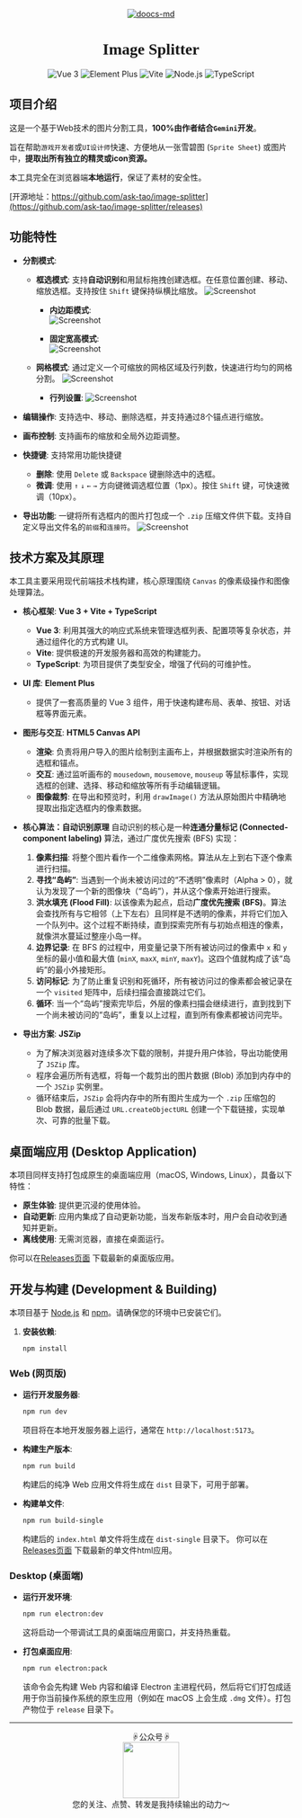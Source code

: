 <div align="center">

[![doocs-md](icon/logo.svg)](https://github.com/ask-tao/image-splitter)

</div>

<h1 align="center" style="font-family: 'Roboto Slab', serif;">Image Splitter</h1>

<div align="center">

![Vue 3](https://img.shields.io/badge/Vue-3-4FC08D?logo=vue.js&logoColor=white) ![Element Plus](https://img.shields.io/badge/Element--Plus-409EFF?logo=element-plus&logoColor=white) ![Vite](https://img.shields.io/badge/Vite-5-purple?logo=vite&logoColor=white)  ![Node.js](https://img.shields.io/badge/Node.js-16.x%2B-brightgreen) ![TypeScript](https://img.shields.io/badge/TypeScript-007ACC?logo=typescript&logoColor=white)

</div>

## 项目介绍

这是一个基于Web技术的图片分割工具，**100%由作者结合`Gemini`开发**。

旨在帮助`游戏开发者`或`UI设计师`快速、方便地从一张雪碧图 (`Sprite Sheet`) 或图片中，**提取出所有独立的精灵或icon资源。**

本工具完全在浏览器端**本地运行**，保证了素材的安全性。

[开源地址：https://github.com/ask-tao/image-splitter](https://github.com/ask-tao/image-splitter/releases)

## 功能特性

- **分割模式**:
    - **框选模式**: 支持**自动识别**和用鼠标拖拽创建选框。在任意位置创建、移动、缩放选框。支持按住 `Shift` 键保持纵横比缩放。
    ![Screenshot](doc/image/box_mode.png)

        - **内边距模式**:  
        ![Screenshot](doc/image/padding_mode.png)
    
        - **固定宽高模式**:  
        ![Screenshot](doc/image/fixed_mode.png)

    - **网格模式**: 通过定义一个可缩放的网格区域及行列数，快速进行均匀的网格分割。
    ![Screenshot](doc/image/split_mode.png)

        - **行列设置**:
        ![Screenshot](doc/image/grid_mode.png)

- **编辑操作**: 支持选中、移动、删除选框，并支持通过8个锚点进行缩放。
- **画布控制**: 支持画布的缩放和全局外边距调整。

- **快捷键**: 支持常用功能快捷键
    - **删除**: 使用 `Delete` 或 `Backspace` 键删除选中的选框。
    - **微调**: 使用 `↑` `↓` `←` `→` 方向键微调选框位置（1px）。按住 `Shift` 键，可快速微调（10px）。

- **导出功能**: 一键将所有选框内的图片打包成一个 `.zip` 压缩文件供下载。支持自定义导出文件名的`前缀`和`连接符`。
    ![Screenshot](doc/image/export_func.png)

## 技术方案及其原理

本工具主要采用现代前端技术栈构建，核心原理围绕 `Canvas` 的像素级操作和图像处理算法。

- **核心框架**: **Vue 3 + Vite + TypeScript**
  - **Vue 3**: 利用其强大的响应式系统来管理选框列表、配置项等复杂状态，并通过组件化的方式构建 UI。
  - **Vite**: 提供极速的开发服务器和高效的构建能力。
  - **TypeScript**: 为项目提供了类型安全，增强了代码的可维护性。

- **UI 库**: **Element Plus**
  - 提供了一套高质量的 Vue 3 组件，用于快速构建布局、表单、按钮、对话框等界面元素。

- **图形与交互**: **HTML5 Canvas API**
  - **渲染**: 负责将用户导入的图片绘制到主画布上，并根据数据实时渲染所有的选框和锚点。
  - **交互**: 通过监听画布的 `mousedown`, `mousemove`, `mouseup` 等鼠标事件，实现选框的创建、选择、移动和缩放等所有手动编辑逻辑。
  - **图像裁剪**: 在导出和预览时，利用 `drawImage()` 方法从原始图片中精确地提取出指定选框内的像素数据。

- **核心算法：自动识别原理**
  自动识别的核心是一种**连通分量标记 (Connected-component labeling)** 算法，通过广度优先搜索 (BFS) 实现：
  1.  **像素扫描**: 将整个图片看作一个二维像素网格。算法从左上到右下逐个像素进行扫描。
  2.  **寻找“岛屿”**: 当遇到一个尚未被访问过的“不透明”像素时（Alpha > 0），就认为发现了一个新的图像块（“岛屿”），并从这个像素开始进行搜索。
  3.  **洪水填充 (Flood Fill)**: 以该像素为起点，启动**广度优先搜索 (BFS)**。算法会查找所有与它相邻（上下左右）且同样是不透明的像素，并将它们加入一个队列中。这个过程不断持续，直到探索完所有与初始点相连的像素，就像洪水蔓延过整座小岛一样。
  4.  **边界记录**: 在 BFS 的过程中，用变量记录下所有被访问过的像素中 `x` 和 `y` 坐标的最小值和最大值 (`minX`, `maxX`, `minY`, `maxY`)。这四个值就构成了该“岛屿”的最小外接矩形。
  5.  **访问标记**: 为了防止重复识别和死循环，所有被访问过的像素都会被记录在一个 `visited` 矩阵中，后续扫描会直接跳过它们。
  6.  **循环**: 当一个“岛屿”搜索完毕后，外层的像素扫描会继续进行，直到找到下一个尚未被访问的“岛屿”，重复以上过程，直到所有像素都被访问完毕。

- **导出方案**: **JSZip**
  - 为了解决浏览器对连续多次下载的限制，并提升用户体验，导出功能使用了 `JSZip` 库。
  - 程序会遍历所有选框，将每一个裁剪出的图片数据 (Blob) 添加到内存中的一个 `JSZip` 实例里。
  - 循环结束后，`JSZip` 会将内存中的所有图片生成为一个 `.zip` 压缩包的 Blob 数据，最后通过 `URL.createObjectURL` 创建一个下载链接，实现单次、可靠的批量下载。

## 桌面端应用 (Desktop Application)

本项目同样支持打包成原生的桌面端应用（macOS, Windows, Linux），具备以下特性：

- **原生体验**: 提供更沉浸的使用体验。
- **自动更新**: 应用内集成了自动更新功能，当发布新版本时，用户会自动收到通知并更新。
- **离线使用**: 无需浏览器，直接在桌面运行。

你可以在[Releases页面](https://github.com/ask-tao/image-splitter/releases) 下载最新的桌面版应用。

## 开发与构建 (Development & Building)

本项目基于 [Node.js](https://nodejs.org/) 和 [npm](https://www.npmjs.com/)。请确保您的环境中已安装它们。

1.  **安装依赖**:
    ```bash
    npm install
    ```

### Web (网页版)

- **运行开发服务器**:
    ```bash
    npm run dev
    ```
    项目将在本地开发服务器上运行，通常在 `http://localhost:5173`。

- **构建生产版本**:
    ```bash
    npm run build
    ```
    构建后的纯净 Web 应用文件将生成在 `dist` 目录下，可用于部署。

- **构建单文件**:
    ```bash
    npm run build-single
    ```
    构建后的 `index.html` 单文件将生成在 `dist-single` 目录下。
    你可以在 [Releases页面](https://github.com/ask-tao/image-splitter/releases) 下载最新的单文件html应用。

### Desktop (桌面端)

- **运行开发环境**:
    ```bash
    npm run electron:dev
    ```
    这将启动一个带调试工具的桌面端应用窗口，并支持热重载。

- **打包桌面应用**:
    ```bash
    npm run electron:pack
    ```
    该命令会先构建 Web 内容和编译 Electron 主进程代码，然后将它们打包成适用于你当前操作系统的原生应用（例如在 macOS 上会生成 `.dmg` 文件）。打包产物位于 `release` 目录下。

---
<center>☟公众号☟</center>
<center>
    <img src="https://cdn.jsdelivr.net/gh/ask-tao/wechat-public-img/images/qrcode_for_gh_62e629831aa5_430.jpg" style="width:100px;">
</center>
<center>您的关注、点赞、转发是我持续输出的动力～</center>